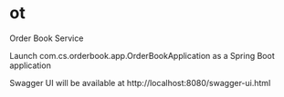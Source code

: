 # ot
Order Book Service

Launch com.cs.orderbook.app.OrderBookApplication as a Spring Boot application

Swagger UI will be available at http://localhost:8080/swagger-ui.html
